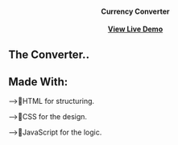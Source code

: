 <h4 align="center">Currency Converter</h4>
<p align="center">
<a href=""><strong>View Live Demo</strong></a>
</p>

## The Converter..


## Made With:
-->🚀️HTML for structuring.

-->💎️CSS for the design.

-->🎉️JavaScript for the logic.
